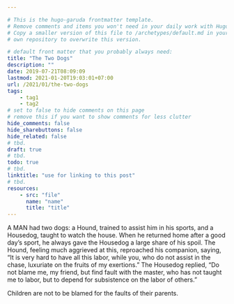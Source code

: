 ```yaml
---

# This is the hugo-garuda frontmatter template.
# Remove comments and items you won't need in your daily work with Hugo.
# Copy a smaller version of this file to /archetypes/default.md in your
# own repository to overwrite this version.

# default front matter that you probably always need:
title: "The Two Dogs"
description: ""
date: 2019-07-21T08:09:09
lastmod: 2021-01-20T19:03:01+07:00
url: /2021/01/the-two-dogs
tags:
    - tag1
    - tag2
# set to false to hide comments on this page
# remove this if you want to show comments for less clutter
hide_comments: false
hide_sharebuttons: false
hide_related: false
# tbd.
draft: true
# tbd.
todo: true
# tbd.
linktitle: "use for linking to this post"
# tbd.
resources:
    - src: "file"
      name: "name"
      title: "title"
---
```

A MAN had two dogs: a Hound, trained to assist him in his sports, and a Housedog, taught to watch the house. When he returned home after a good day’s sport, he always gave the Housedog a large share of his spoil. The Hound, feeling much aggrieved at this, reproached his companion, saying, “It is very hard to have all this labor, while you, who do not assist in the chase, luxuriate on the fruits of my exertions.” The Housedog replied, “Do not blame me, my friend, but find fault with the master, who has not taught me to labor, but to depend for subsistence on the labor of others.”

Children are not to be blamed for the faults of their parents.
